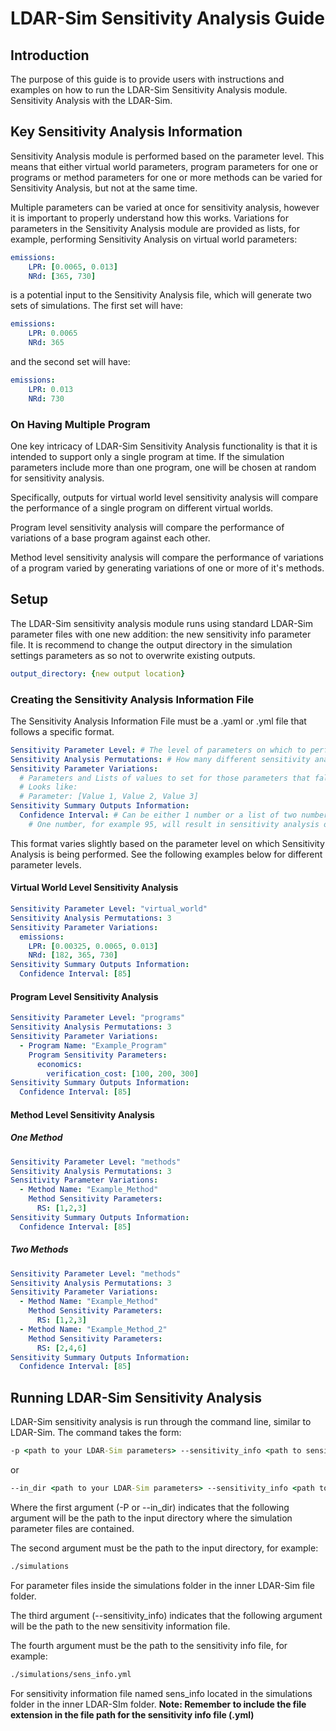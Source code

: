 # LDAR-Sim Sensitivity Analysis Guide

## Introduction

The purpose of this guide is to provide users with instructions and examples on how to run the LDAR-Sim Sensitivity Analysis module. Sensitivity Analysis with the LDAR-Sim.

## Key Sensitivity Analysis Information

Sensitivity Analysis module is performed based on the parameter level. This means that either virtual world parameters, program parameters for one or programs or method parameters for one or more methods can be varied for Sensitivity Analysis, but not at the same time.

Multiple parameters can be varied at once for sensitivity analysis, however it is important to properly understand how this works. Variations for parameters in the Sensitivity Analysis module are provided as lists, for example, performing Sensitivity Analysis on virtual world parameters:

```yml
emissions:
    LPR: [0.0065, 0.013]
    NRd: [365, 730]
```

is a potential input to the Sensitivity Analysis file, which will generate two sets of simulations. The first set will have:

```yml
emissions: 
    LPR: 0.0065
    NRd: 365
```

and the second set will have:

```yml
emissions: 
    LPR: 0.013
    NRd: 730
```

### On Having Multiple Program

One key intricacy of LDAR-Sim Sensitivity Analysis functionality is that it is intended to support only a single program at time. If the simulation parameters include more than one program, one will be chosen at random for sensitivity analysis.

Specifically, outputs for virtual world level sensitivity analysis will compare the performance of a single program on different virtual worlds.

Program level sensitivity analysis will compare the performance of variations of a base program against each other.

Method level sensitivity analysis will compare the performance of variations of a program varied by generating variations of one or more of it's methods.

## Setup

The LDAR-Sim sensitivity analysis module runs using standard LDAR-Sim parameter files with one new addition: the new sensitivity info parameter file.
It is recommend to change the output directory in the simulation settings parameters as so not to overwrite existing outputs.

```yml
output_directory: {new output location}
```

### Creating the Sensitivity Analysis Information File

The Sensitivity Analysis Information File must be a .yaml or .yml file that follows a specific format.

```yml
Sensitivity Parameter Level: # The level of parameters on which to perform sensitivity analysis. Options are: "virtual_world", "programs" or "methods".
Sensitivity Analysis Permutations: # How many different sensitivity analysis permutations are described (The length of the list of values to evaluate for each parameters). For example: if we have Parameter: [Value 1, Value 2] that would be a value of 2.
Sensitivity Parameter Variations: 
  # Parameters and Lists of values to set for those parameters that fall under the specified parameter level.
  # Looks like:
  # Parameter: [Value 1, Value 2, Value 3]
Sensitivity Summary Outputs Information: 
  Confidence Interval: # Can be either 1 number or a list of two numbers.
    # One number, for example 95, will result in sensitivity analysis outputs reporting the 100-(CI/2)th and (CI/2)th percentile (2.5th and 97.5th percentiles). Two numbers, for example 5 and 90 will results in sensitivity analysis outputs reporting those percentiles (5th and 90th percentiles)
```

This format varies slightly based on the parameter level on which Sensitivity Analysis is being performed. See the following examples below for different parameter levels.

#### Virtual World Level Sensitivity Analysis

```yml
Sensitivity Parameter Level: "virtual_world"
Sensitivity Analysis Permutations: 3
Sensitivity Parameter Variations:
  emissions:
    LPR: [0.00325, 0.0065, 0.013]
    NRd: [182, 365, 730]
Sensitivity Summary Outputs Information:
  Confidence Interval: [85]
```

#### Program Level Sensitivity Analysis

```yml
Sensitivity Parameter Level: "programs"
Sensitivity Analysis Permutations: 3
Sensitivity Parameter Variations:
  - Program Name: "Example_Program"
    Program Sensitivity Parameters:
      economics: 
        verification_cost: [100, 200, 300]
Sensitivity Summary Outputs Information:
  Confidence Interval: [85]
```

#### Method Level Sensitivity Analysis

##### One Method

```yml
Sensitivity Parameter Level: "methods"
Sensitivity Analysis Permutations: 3
Sensitivity Parameter Variations:
  - Method Name: "Example_Method"
    Method Sensitivity Parameters:
      RS: [1,2,3]
Sensitivity Summary Outputs Information:
  Confidence Interval: [85]
```

##### Two Methods

```yml
Sensitivity Parameter Level: "methods"
Sensitivity Analysis Permutations: 3
Sensitivity Parameter Variations:
  - Method Name: "Example_Method"
    Method Sensitivity Parameters:
      RS: [1,2,3]
  - Method Name: "Example_Method_2"
    Method Sensitivity Parameters:
      RS: [2,4,6]
Sensitivity Summary Outputs Information:
  Confidence Interval: [85]
```

## Running LDAR-Sim Sensitivity Analysis

LDAR-Sim sensitivity analysis is run through the command line, similar to LDAR-Sim. The command takes the form:

```cmd
-p <path to your LDAR-Sim parameters> --sensitivity_info <path to sensitivity info file>
```

or

```cmd
--in_dir <path to your LDAR-Sim parameters> --sensitivity_info <path to sensitivity info file>
```

Where the first argument (-P or --in_dir) indicates that the following argument will be the path to the input directory where the simulation parameter files are contained.

The second argument must be the path to the input directory, for example:

```cmd
./simulations
```

For parameter files inside the simulations folder in the inner LDAR-Sim file folder.

The third argument (--sensitivity_info) indicates that the following argument will be the path to the new sensitivity information file.

The fourth argument must be the path to the sensitivity info file, for example:

```cmd
./simulations/sens_info.yml
```

For sensitivity information file named sens_info located in the simulations folder in the inner LDAR-SIm folder.
**Note: Remember to include the file extension in the file path for the sensitivity info file (.yml)**
